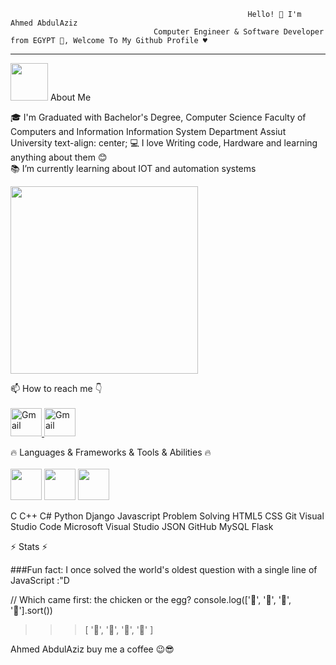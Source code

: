                                                          Hello! 👋 I'm Ahmed AbdulAziz
                                    Computer Engineer & Software Developer from EGYPT 👋, Welcome To My Github Profile ♥

<hr>
<img src="https://user-images.githubusercontent.com/45937473/187419128-e4628d24-ac10-4473-b923-c02c8f9ebe2f.gif" width=60 height55> About Me 

  🎓 I'm Graduated with Bachelor's Degree, Computer Science Faculty of Computers and Information Information System Department Assiut University text-align: center;
  💻 I love Writing code, Hardware and learning anything about them 😊 <br>
  📚 I’m currently learning about IOT and automation systems <br>

                     
<img src="https://user-images.githubusercontent.com/45937473/186777755-c5bb49e4-c023-4cec-b3ce-73d3547b1f12.gif" width=300 height400>


📫 How to reach me 👇<br><br>
      <a href="https://mail.google.com/mail/u/0/?tab=km#inbox">
         <img alt="Gmail" src="https://user-images.githubusercontent.com/45937473/187434330-e54450c7-4cb6-4f27-a253-458125e78964.png"
         width="50" height="45">
      </a>
      <a href="https://www.facebook.com/DxMrHaker">
         <img alt="Gmail" src="https://user-images.githubusercontent.com/45937473/187456410-98b2c5eb-49fb-4c8f-ba60-b6fa994be4d5.png"
              width="50" height="45">
      </a>
      

🔥 Languages & Frameworks & Tools & Abilities 🔥<br><br>
<img src="https://user-images.githubusercontent.com/45937473/187431367-a62b7ed3-30c0-4241-aa1d-147ff0edab68.png" width=50 height45>
<img src="https://user-images.githubusercontent.com/45937473/187432646-e683a81c-4bf5-4305-8496-4d71e8b5bb79.png" width=50 height45>
<img src="https://user-images.githubusercontent.com/45937473/187432108-927df91d-317b-4453-9603-979575ce85ad.png" width=50 height45>


C C++ C# Python Django Javascript Problem Solving HTML5 CSS Git Visual Studio Code Microsoft Visual Studio JSON GitHub MySQL Flask

⚡ Stats ⚡

###Fun fact: I once solved the world's oldest question with a single line of JavaScript :"D

//  Which came first: the chicken or the egg?
console.log(['🥚', '🐣', '🐥', '🐔'].sort())
>>> [ '🐔', '🐣', '🐥', '🥚' ]

Ahmed AbdulAziz buy me a coffee 😉😎

